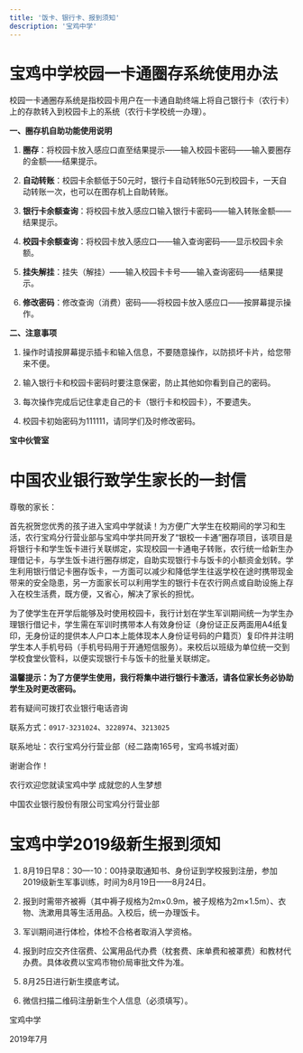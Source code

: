 ```yaml
---
title: '饭卡、银行卡、报到须知'
description: '宝鸡中学'
---
```


# 宝鸡中学校园一卡通圈存系统使用办法

校园一卡通圈存系统是指校园卡用户在一卡通自助终端上将自己银行卡（农行卡）上的存款转入到校园卡上的系统（农行卡学校统一办理）。

**一、圈存机自助功能使用说明**

1. **圈存**：将校园卡放入感应口直至结果提示——输入校园卡密码——输入要圈存的金额——结果提示。

2. **自动转账**：校园卡余额低于50元时，银行卡自动转账50元到校园卡，一天自动转账一次，也可以在图存机上自助转账。

3. **银行卡余额查询**：将校园卡放入感应口输入银行卡密码——输入转账金额——结果提示。

4. **校园卡余额查询**：将校园卡放入感应口——输入查询密码——显示校园卡余额。

5. **挂失解挂**：挂失（解挂）——输入校园卡卡号——输入查询密码——结果提示。

6. **修改密码**：修改查询（消费）密码——将校园卡放入感应口——按屏幕提示操作。

**二、注意事项**

1. 操作时请按屏幕提示插卡和输入信息，不要随意操作，以防损坏卡片，给您带来不便。

2. 输入银行卡和校园卡密码时要注意保密，防止其他如你看到自己的密码。

3. 每次操作完成后记住拿走自己的卡（银行卡和校园卡），不要遗失。

4. 校园卡初始密码为111111，请同学们及时修改密码。

**宝中伙管室**



# 中国农业银行致学生家长的一封信

尊敬的家长：

首先祝贺您优秀的孩子进入宝鸡中学就读！为方便广大学生在校期间的学习和生活，农行宝鸡分行营业部与宝鸡中学共同开发了“银校一卡通”圈存项目，该项目是将银行卡和学生饭卡进行关联绑定，实现校园一卡通电子转账，农行统一给新生办理借记卡，与学生饭卡进行圈存绑定，自助实现银行卡与饭卡的小额资金划转。学生利用银行借记卡圈存饭卡，一方面可以减少和降低学生往返学校在途时携带现金带来的安全隐患，另一方面家长可以利用学生的银行卡在农行网点或自助设施上存入在校生活费，既方便，又省心，解决了家长的担忧。

为了使学生在开学后能够及时使用校园卡，我行计划在学生军训期间统一为学生办理银行借记卡，学生需在军训时携带本人有效身份证（身份证正反两面用A4纸复印，无身份证的提供本人户口本上能体现本人身份证号码的户籍页）复印件并注明学生本人手机号码（手机号码用于开通短信服务）。来校后以班级为单位统一交到学校食堂伙管科，以便实现银行卡与饭卡的批量关联绑定。

**温馨提示：为了方便学生使用，我行将集中进行银行卡激活，请各位家长务必协助学生及时更改密码。**

若有疑间可拨打农业银行电话咨询

联系方式：`0917-3231024`、`3228974`、`3213025`

联系地址：农行宝鸡分行营业部（经二路南165号，宝鸡书城对面）

谢谢合作！

农行欢迎您就读宝鸡中学 成就您的人生梦想

中国农业银行股份有限公司宝鸡分行营业部



# 宝鸡中学2019级新生报到须知

1. 8月19日早8：30—-10：00持录取通知书、身份证到学校报到注册，参加2019级新生军事训练，时间为8月19日——8月24日。

2. 报到时需带齐被褥（其中褥子规格为2m×0.9m，被子规格为2m×1.5m）、衣物、洗漱用具等生活用品。入校后，统一办理饭卡。

3. 军训期间进行体检，体检不合格者取消入学资格。

4. 报到时应交齐住宿费、公寓用品代办费（枕套费、床单费和被罩费）和教材代办费。具体收费以宝鸡市物价局审批文件为准。

5. 8月25日进行新生摸底考试。

6. 微信扫描二维码注册新生个人信息（必须填写）。

宝鸡中学

2019年7月